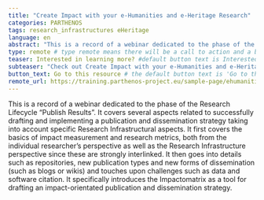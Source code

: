 ```yaml
---
title: "Create Impact with your e-Humanities and e-Heritage Research"
categories: PARTHENOS
tags: research_infrastructures eHeritage
language: en
abstract: "This is a record of a webinar dedicated to the phase of the Research Lifecycle “Publish Results”. It covers several aspects related to successfully drafting and implementing a publication and dissemination strategy taking into account specific Research Infrastructural aspects."
type: remote # type remote means there will be a call to action and a button with the link to the actual resource; by default type = local
teaser: Interested in learning more? #default button text is Interested in learning more so you can leave it out
subteaser: "Check out Create Impact with your e-Humanities and e-Heritage Research on PARTHENOS" # if you can leave out the subteaser, it won't appear
button_text: Go to this resource # the default button text is 'Go to this resource', you can safely leave it out
remote_url: https://training.parthenos-project.eu/sample-page/ehumanities-eheritage-webinar-series/webinar-impact/
---
```


This is a record of a webinar dedicated to the phase of the Research Lifecycle “Publish Results”. It covers several aspects related to successfully drafting and implementing a publication and dissemination strategy taking into account specific Research Infrastructural aspects. It first covers the basics of impact measurement and research metrics, both from the individual researcher’s perspective as well as the Research Infrastructure perspective since these are strongly interlinked. It then goes into details such as repositories, new publication types and new forms of dissemination (such as blogs or wikis) and touches upon challenges such as data and software citation. It specifically introduces the Impactomatrix as a tool for drafting an impact-orientated publication and dissemination strategy.

